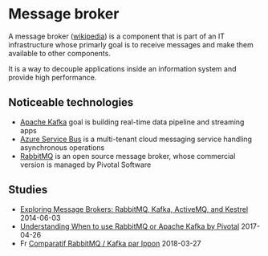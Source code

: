 # Message broker

A message broker ([wikipedia](https://en.wikipedia.org/wiki/Message_broker)) is a component that is part of an IT infrastructure whose primarly goal is to receive messages and make them available to other components.

It is a way to decouple applications inside an information system and provide high performance.

## Noticeable technologies

* [Apache Kafka](../apache/kafka.md) goal is building real-time data pipeline and streaming apps
* [Azure Service Bus](../microsoft/azureservicebus.md) is a multi-tenant cloud messaging service handling asynchronous operations
* [RabbitMQ](../rabbitmq.md) is an open source message broker, whose commercial version is managed by Pivotal Software

## Studies

* [Exploring Message Brokers: RabbitMQ, Kafka, ActiveMQ, and Kestrel](https://dzone.com/articles/exploring-message-brokers) 2014-06-03
* [Understanding When to use RabbitMQ or Apache Kafka by Pivotal](https://content.pivotal.io/blog/understanding-when-to-use-rabbitmq-or-apache-kafka) 2017-04-26
* Fr [Comparatif RabbitMQ / Kafka par Ippon](https://blog.ippon.fr/2018/03/27/comparatif-rabbitmq-kafka/) 2018-03-27
